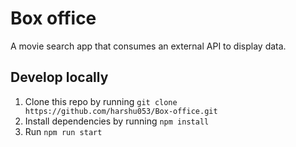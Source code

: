 # Box office
 

A movie search app that consumes an external API to display data.
 

## Develop locally

1. Clone this repo by running `git clone https://github.com/harshu053/Box-office.git`
2. Install dependencies by running `npm install`
3. Run `npm run start`

 
